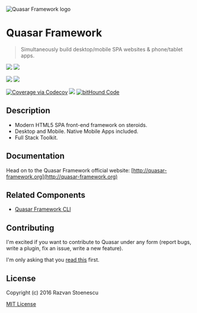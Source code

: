 ![Quasar Framework logo](http://quasar-framework.org/images/quasar-logo.png)

# Quasar Framework
> Simultaneously build desktop/mobile SPA websites & phone/tablet apps.

<a href="https://badge.fury.io/js/quasar-framework"><img src="https://badge.fury.io/js/quasar-framework.svg"></a>
<a href="https://circleci.com/gh/rstoenescu/quasar-framework/tree/master"><img src="https://circleci.com/gh/rstoenescu/quasar-framework/tree/master.svg?style=shield"></a>

<a href="https://david-dm.org/rstoenescu/quasar-framework" title="Dependency status"><img src="https://david-dm.org/rstoenescu/quasar-framework.svg"/></a>
<a href="https://david-dm.org/rstoenescu/quasar-framework#info=devDependencies" title="devDependency status"><img src="https://david-dm.org/rstoenescu/quasar-framework/dev-status.svg"/></a>

<a href="https://codecov.io/github/rstoenescu/quasar-framework"><img src="http://codecov.io/github/rstoenescu/quasar-framework/coverage.svg" alt="Coverage via Codecov"></a>
<a href="https://codeclimate.com/github/rstoenescu/quasar-framework"><img src="https://codeclimate.com/github/rstoenescu/quasar-framework/badges/gpa.svg" /></a>
<a href="https://www.bithound.io/github/rstoenescu/quasar-framework"><img src="https://www.bithound.io/github/rstoenescu/quasar-framework/badges/code.svg" alt="bitHound Code"></a>

## Description

* Modern HTML5 SPA front-end framework on steroids.
* Desktop and Mobile. Native Mobile Apps included.
* Full Stack Toolkit.

## Documentation

Head on to the Quasar Framework official website: [http://quasar-framework.org](http://quasar-framework.org)

## Related Components

* [Quasar Framework CLI](https://github.com/rstoenescu/quasar-cli)

## Contributing

I'm excited if you want to contribute to Quasar under any form (report bugs, write a plugin, fix an issue, write a new feature).

I'm only asking that you [read this](http://quasar-framework.org/guide/contributing-to-quasar.html) first.

## License

Copyright (c) 2016 Razvan Stoenescu

[MIT License](http://en.wikipedia.org/wiki/MIT_License)
